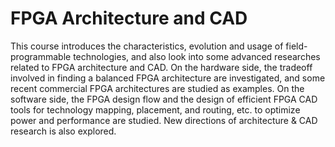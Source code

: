# FPGA Architecture and CAD

This course introduces the characteristics, evolution and usage of field-programmable technologies, and also look into some advanced researches related to FPGA architecture and CAD. 
On the hardware side, the tradeoff involved in finding a balanced FPGA architecture are investigated, and some recent commercial FPGA architectures are studied as examples. 
On the software side, the FPGA design flow and the design of efficient FPGA CAD tools for technology mapping, placement, and routing, etc. to optimize power and performance are studied.
New directions of architecture & CAD research is also explored.
